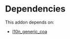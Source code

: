 # Dependencies

This addon depends on:

- [l10n_generic_coa](https://github.com/bringout/oca-ocb-l10n_americas/tree/718fe1d61c7c6b442489c1c1710688d9e61b3c9c/odoo-bringout-oca-ocb-l10n_generic_coa)
